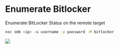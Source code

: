 # Enumerate Bitlocker

Enumerate BitLocker Status on the remote target

```bash
nxc smb <ip> -u username -p password -M bitlocker
```

![](https://github.com/user-attachments/assets/646b68b7-9eaa-4cdf-b3dd-7e6e23bbfbc4)
